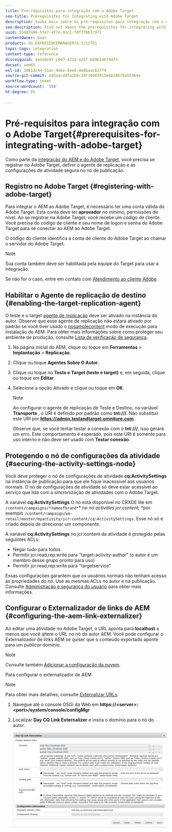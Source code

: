 ```yaml
---
title: Pré-requisitos para integração com o Adobe Target
seo-title: Prerequisites for Integrating with Adobe Target
description: Saiba mais sobre os pré-requisitos para integração com o Adobe Target.
seo-description: Find out about the prerequisites for integrating with Adobe Target.
uuid: 55d87a96-5fe7-4f7e-93c1-fdf7fbb7c971
contentOwner: User
products: SG_EXPERIENCEMANAGER/6.5/SITES
topic-tags: integration
content-type: reference
discoiquuid: ae4a6e97-c0d7-472d-a25f-b89b1abf4df3
docset: aem65
exl-id: 30813c44-51ac-4e6e-8ee6-4e8baacb1ff9
source-git-commit: e85aacd45a2bbc38f10d03915e68286f0a55364e
workflow-type: tm+mt
source-wordcount: '558'
ht-degree: 6%

---
```


# Pré-requisitos para integração com o Adobe Target{#prerequisites-for-integrating-with-adobe-target}

Como parte da [integração do AEM e do Adobe Target](/help/sites-administering/target.md), você precisa se registrar no Adobe Target, definir o agente de replicação e as configurações de atividade segura no nó de publicação.

## Registro no Adobe Target {#registering-with-adobe-target}

Para integrar o AEM ao Adobe Target, é necessário ter uma conta válida do Adobe Target. Esta conta deve ter **aprovador** no mínimo, permissões de nível. Ao se registrar na Adobe Target, você recebe um código de cliente. Você precisa do código de cliente e seu nome de logon e senha do Adobe Target para se conectar ao AEM ao Adobe Target.

O código do cliente identifica a conta de cliente do Adobe Target ao chamar o servidor do Adobe Target.

>[!NOTE]
>
>Sua conta também deve ser habilitada pela equipe do Target para usar a integração.
>
>Se não for o caso, entre em contato com [Atendimento ao cliente Adobe](https://experienceleague.adobe.com/docs/target/using/cmp-resources-and-contact-information.html).

## Habilitar o Agente de replicação de destino {#enabling-the-target-replication-agent}

O teste e o target [agente de replicação](/help/sites-deploying/replication.md) deve ser ativado na instância do autor. Observe que esse agente de replicação não estará ativado por padrão se você tiver usado o [nosamplecontent](/help/sites-deploying/configure-runmodes.md#using-samplecontent-and-nosamplecontent) modo de execução para instalação do AEM. Para obter mais informações sobre como proteger seu ambiente de produção, consulte [Lista de verificação de segurança](/help/sites-administering/security-checklist.md).

1. Na página inicial do AEM, clique ou toque em **Ferramentas** > **Implantação** > **Replicação**.
1. Clique ou toque **Agentes Sobre O Autor**.
1. Clique ou toque no **Teste e Target (teste e target)** e, em seguida, clique ou toque em **Editar**.
1. Selecione a opção Ativado e clique ou toque em **OK**.

   >[!NOTE]
   >
   >Ao configurar o agente de replicação de Teste e Destino, na variável **Transporte** , o URI é definido por padrão como **tnt:///**. Não substituir este URI por **https://admin.testandtarget.omniture.com**.
   >
   >Observe que, se você tentar testar a conexão com o **tnt:///**, isso gerará um erro. Este comportamento é esperado, pois este URI é somente para uso interno e não deve ser usado com **Testar conexão**.

## Protegendo o nó de configurações da atividade {#securing-the-activity-settings-node}

Você deve proteger o nó de configurações de atividade **cq:ActivitySettings** na instância de publicação para que ele fique inacessível aos usuários normais. O nó de configurações de atividade só deve estar acessível ao serviço que lida com a sincronização de atividades com o Adobe Target.

A variável **cq:ActivitySettings** O nó está disponível no CRXDE lite em `/content/campaigns/*nameofbrand*`* *no nó activities jcr:content;* *por exemplo `/content/campaign/we-retail/master/myactivity/jcr:content/cq:ActivitySettings`. Esse nó só é criado depois de direcionar um componente.

A variável **cq:ActivitySettings** no jcr:content da atividade é protegido pelas seguintes ACLs:

* Negar tudo para todos
* Permitir jcr:read,rep:write para &quot;target-activity-author&quot; (o autor é um membro desse grupo pronto para uso)
* Permitir jcr:read,rep:write para &quot;targetservice&quot;

Essas configurações garantem que os usuários normais não tenham acesso às propriedades do nó. Use as mesmas ACLs no autor e na publicação. Consulte [Administração e segurança do usuário](/help/sites-administering/security.md) para obter mais informações.

## Configurar o Externalizador de links de AEM {#configuring-the-aem-link-externalizer}

Ao editar uma atividade no Adobe Target, o URL aponta para **localhost** a menos que você altere o URL no nó do autor AEM. Você pode configurar o Externalizador de links AEM se quiser que o conteúdo exportado aponte para um *publicar* domínio.

>[!NOTE]
>
>Consulte também [Adicionar a configuração da nuvem](/help/sites-administering/experience-fragments-target.md#add-the-cloud-configuration).

Para configurar o externalizador de AEM:

>[!NOTE]
>
>Para obter mais detalhes, consulte [Externalizar URLs](/help/sites-developing/externalizer.md).

1. Navegue até o console OSGi da Web em **https://&lt;server>:&lt;port>/system/console/configMgr**
1. Localizar **Day CQ Link Externalizer** e insira o domínio para o nó do autor.

   ![Day CQ Link Externalizer](assets/aem-externalizer-01.png)
